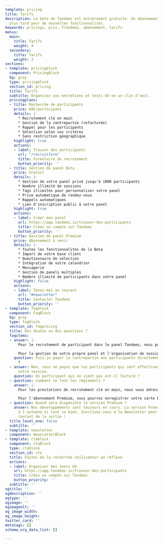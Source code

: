 ```yaml
---
template: pricing
title: Tarifs
description: La beta de Tandemz est entièrement gratuite. Un abonnement sera proposé
  plus tard pour de nouvelles fonctionnalités.
keywords: pricings, prix, Trandemz, abonnement, tarifs
menus:
  main:
    title: Tarifs
    weight: 4
  secondary:
    title: Tarifs
    weight: 3
sections:
- template: pricingblock
  component: PricingBlock
  bg: gray
  type: pricingblock
  section_id: pricing
  title: Tarifs
  subtitle: Organisez vos entretiens et tests UX en un clin d'oeil.
  pricingplans:
  - title: Recherche de participants
    price: 60€/participant
    details: |-
      * Recrutement clé en main
      * Gestion de la contrepartie (refacturée)
      * Rappel pour les participants
      * Sélection selon vos critères
      * Sans restriction géographique
    highlight: true
    actions:
    - label: Trouver des participants
      url: "/recruitform"
      title: Formulaire de recrutement
      button_priority: ''
  - title: Gestion de panel Beta
    price: Gratuit
    details: |-
      * Gestion de votre panel privé jusqu'à 1000 participants
      * Nombre illimité de sessions
      * Tags illimités pour personnaliser votre panel
      * Prise automatique de rendez-vous
      * Rappels automatiques
      * Lien d'inscription public à votre panel
    highlight: true
    actions:
    - label: Créer mon panel
      url: https://app.tandemz.io/trouver-des-participants
      title: Créez un compte sur Tandemz
      button_priority: ''
  - title: Gestion de panel Premium
    price: Abonnement à venir
    details: |-
      * Toutes les fonctionnalités de la Beta
      * Import de votre base client
      * Questionnaire de sélection
      * Intégration de votre calendrier
      * Messagerie
      * Gestion de panels multiples
      * Nombre illimité de participants dans votre panel
    highlight: false
    actions:
    - label: Tenez-moi au courant
      url: "#newsletter"
      title: Contacter Tandemz
      button_priority: ''
- template: faqblock
  component: FaqBlock
  bg: gray
  type: faqblock
  section_id: faqpricing
  title: Des doutes ou des questions ?
  faqitems:
  - answer: |-
      Pour le recrutement de participant dans le panel Tandemz, nous pouvons nous charger du paiement de la contrepartie (en cartes cadeaux multi-enseignes).

      Pour la gestion de votre propre panel et l'organisation de session auprès de vos beta-testeurs, il n'est pas encore possible de payer la contrepartie aux participants directement dans Tandemz.
    question: Puis-je payer la contrepartie aux participants directement dans Tandemz
      ?
  - answer: Non, vous ne payez que les participants qui sont effectivement venus à
      votre session.
    question: Un participant qui ne vient pas est-il facturé ?
  - question: Comment se font les règlements ?
    answer: |-
      Pour les prestations de recrutement clé en main, nous vous adressons une facture une fois la prestation terminée. Vous disposez alors d'un mois pour la régler.

      Pour l'abonnement Premium, vous pourrez enregistrer votre carte bancaire directement sur votre compte, le prélèvement aura lieu tous les mois.
  - question: Quand sera disponible la version Premium ?
    answer: Nos développements sont toujours en cours. La version Premium sortira
      à l'automne si tout va bien. Inscrivez-vous à la Newsletter pour être tenu au
      courant de la sortie !
  title_level_one: false
  subtitle: ''
- template: newsletter
  component: NewsLetterBlock
- template: ctablock
  component: CtaBlock
  type: ctablock
  section_id: cta
  title: Faites de la recherche utilisateur un réflexe
  actions:
  - label: Organiser mes tests UX
    url: https://app.tandemz.io/trouver-des-participants
    title: Créez un compte sur Tandemz
    button_priority: ''
  subtitle: ''
ogtitle: ''
ogdescription: ''
ogtype: ''
ogimage: ''
ogimagealt: ''
og_image_width: 
og_image_height: 
twitter_card: ''
metatags: []
schema_org_data_list: []

---
```

